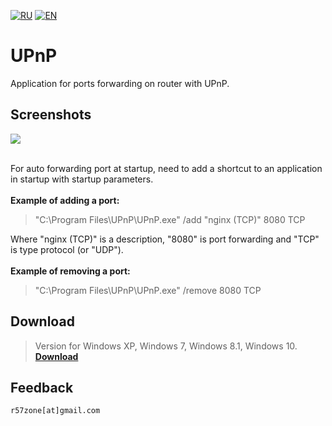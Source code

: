 [![RU](https://user-images.githubusercontent.com/9499881/27683795-5b0fbac6-5cd8-11e7-929c-057833e01fb1.png)](https://github.com/r57zone/UPnP/blob/master/README.md) 
[![EN](https://user-images.githubusercontent.com/9499881/33184537-7be87e86-d096-11e7-89bb-f3286f752bc6.png)](https://github.com/r57zone/UPnP/blob/master/README.EN.md) 
# UPnP 
Application for ports forwarding on router with UPnP.

## Screenshots
![](https://user-images.githubusercontent.com/9499881/34568307-cba427dc-f17e-11e7-975c-dec1fcdef29e.PNG)
<br><br>

For auto forwarding port at startup, need to add a shortcut to an application in startup with startup parameters.<br>
<br>**Example of adding a port:**
>"C:\Program Files\UPnP\UPnP.exe" /add "nginx (TCP)" 8080 TCP

Where "nginx (TCP)" is a description, "8080" is port forwarding and "TCP" is type protocol (or "UDP").<br>
<br>**Example of removing a port:**

>"C:\Program Files\UPnP\UPnP.exe" /remove 8080 TCP

## Download
>Version for Windows XP, Windows 7, Windows 8.1, Windows 10.<br>
**[Download](https://github.com/r57zone/UPnP/releases)**

## Feedback
`r57zone[at]gmail.com`